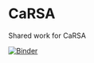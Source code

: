 # CaRSA
Shared work for CaRSA

[![Binder](https://mybinder.org/badge_logo.svg)](https://mybinder.org/v2/gh/csiro-dcfp/CaRSA/HEAD)
